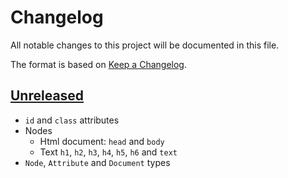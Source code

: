 # Changelog

All notable changes to this project will be documented in this file.

The format is based on [Keep a Changelog](https://keepachangelog.com/en/1.0.0/).


## [Unreleased]

* `id` and `class` attributes
* Nodes
  * Html document: `head` and `body`
  * Text `h1`, `h2`, `h3`, `h4`, `h5`, `h6` and `text`
* `Node`, `Attribute` and `Document` types

[Unreleased]: https://github.com/jcornaz/fun-html/compare/...HEAD
